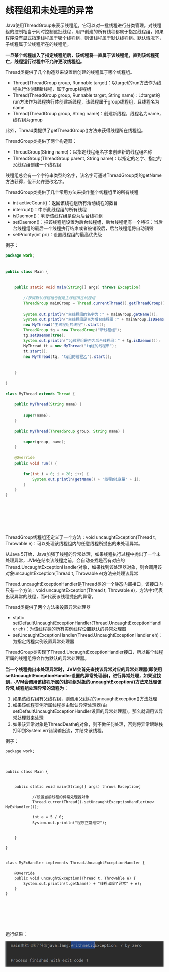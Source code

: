 # 线程组和未处理的异常

Java使用ThreadGroup来表示线程组，它可以对一批线程进行分类管理。对线程组的控制相当于同时控制这批线程，用户创建的所有线程都属于指定线程组，如果程序没有显式指定线程属于哪个线程组，则该线程属于默认线程组。默认情况下，子线程属于父线程所在的线程组。

**一旦某个线程加入了指定线程组后，该线程将一直属于该线程组，直到该线程死亡，线程运行过程中不允许更改线程组。**

Thread类提供了几个构造器来设置新创建的线程属于哪个线程组。

- Thread(ThreadGroup group, Runnable target)：以target的run方法作为线程执行体创建新线程，属于group线程组
- Thread(ThreadGroup group, Runnable target, String name)：以target的run方法作为线程执行体创建新线程，该线程属于group线程组，且线程名为name
- Thread(ThreadGroup group, String name)：创建新线程，线程名为name，线程组为group

 此外，Thread类提供了getThreadGroup()方法来获得线程所在线程组。

ThreadGroup类提供了两个构造器：

- ThreadGroup(String name)：以指定线程组名字来创建新的线程组名称
- ThreadGroup(ThreadGroup parent, String name)：以指定的名字、指定的父线程组创建一个线程组

线程组总会有一个字符串类型的名字，该名字可通过ThreadGroup类的getName方法获得，但不允许更改名字。

ThreadGroup类提供了几个常用方法来操作整个线程组里的所有线程

- int activeCount()：返回该线程组所有活动线程的数目
- interrupt()：中断此线程组的所有线程
- isDaemon()：判断该线程组是否为后台线程组
- setDaemon()：把该线程组设置为后台线程组，后台线程组有一个特征：当后台线程组的最后一个线程执行结束或者被销毁后，后台线程组将自动销毁
- setPriority(int pri)：设置线程组的最高优先级



例子：

```java
package work;


public class Main {


    public static void main(String[] args) throws Exception{

        //获得默认线程组也就是主线程所在线程组
        ThreadGroup mainGroup = Thread.currentThread().getThreadGroup();

        System.out.println("主线程组的名字为：" + mainGroup.getName());
        System.out.println("主线程组是否为后台线程组：" + mainGroup.isDaemon());
        new MyThread("主线程组的线程").start();
        ThreadGroup tg = new ThreadGroup("新线程组");
        tg.setDaemon(true);
        System.out.println("tg线程组是否为后台线程组：" + tg.isDaemon());
        MyThread tt = new MyThread("tg组的线程甲");
        tt.start();
        new MyThread(tg, "tg组的线程乙").start();


    }

}

class MyThread extends Thread {

    public MyThread(String name) {

        super(name);
    }

    public MyThread(ThreadGroup group, String name) {

        super(group, name);
    }

    @Override
    public void run() {

        for(int i = 0; i < 20; i++) {
            System.out.println(getName() + "线程的i变量" + i);
        }
    }
}








```



ThreadGroup线程组还定义了一个方法：void uncaughtException(Thread t, Throwable e)：可以处理该线程组内的任意线程所抛出的未处理异常。

从Java 5开始，Java加强了线程的异常处理，如果线程执行过程中抛出了一个未处理异常，JVM在结束该线程之前，会自动查找是否有对应的Thread.UncaughtExceptionHandler对象，如果找到该处理器对象，则会调用该对象uncaughtException(Thread t, Throwable e)方法来处理该异常

Thread.uncaughtExceptionHandler是Thread类的一个静态内部接口，该接口内只有一个方法：void uncaughtException(Thread t, Throwable e)，方法中t代表出现异常的线程，而e代表该线程抛出的异常。

Thread类提供了两个方法来设置异常处理器

- static setDefaultUncaughtExceptionHandler(Thread.UncaughtExceptionHandler eh)：为该线程类的所有实例线程设置默认的异常处理器
- setUncaughtExceptionHandler(Thread.UncaughtExceptionHandler eh)：为指定线程实例设置异常处理器

ThreadGroup类实现了Thread.UncaughtExceptionHandler接口，所以每个线程所属的线程组将会作为默认的异常处理器。

**当一个线程抛出未处理异常时，JVM会首先查找该异常对应的异常处理器(即使用setUncaughtExceptionHandler设置的异常处理器)，进行异常处理，如果没找到，JVM会调用该线程所属的线程组对象的uncaughtException()方法来处理该异常,线程组处理异常的流程为：**

1. 如果该线程组有父线程组，则调用父线程的uncaughtException()方法处理
2. 如果该线程实例所属线程类由默认异常处理器(由setDefaultUncaughtExceptionHandler设置的异常处理器)，那么就调用该异常处理器来处理
3. 如果该异常对象是ThreadDeath的对象，则不做任何处理，否则将异常跟踪栈打印到System.err错误输出流，并结束该线程。

例子：

```
package work;



public class Main {


    public static void main(String[] args) throws Exception{

			//设置当前线程的异常处理器对象
            Thread.currentThread().setUncaughtExceptionHandler(new MyExHandler());

            int a = 5 / 0;
            System.out.println("程序正常结束");


    }

}


class MyExHandler implements Thread.UncaughtExceptionHandler {

    @Override
    public void uncaughtException(Thread t, Throwable e) {
        System.out.println(t.getName() + "线程出现了异常" + e);
    }
}







```

运行结果：

![](image/image-20200722115647052.png)